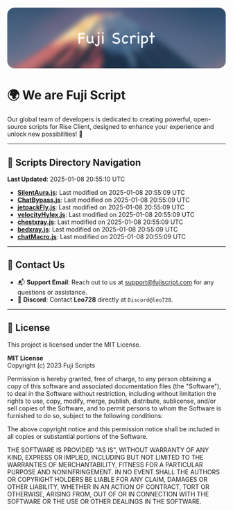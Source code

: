 ![Banner](.github/b.webp)

# 🌍 **We are Fuji Script**

Our global team of developers is dedicated to creating powerful, open-source scripts for Rise Client, designed to enhance your experience and unlock new possibilities! 🌟

---
<!-- SCRIPTS_NAVIGATION_START -->
## 📂 **Scripts Directory Navigation**

**Last Updated**: 2025-01-08 20:55:10 UTC

- **[SilentAura.js](scripts/SilentAura.js)**: Last modified on 2025-01-08 20:55:09 UTC
- **[ChatBypass.js](scripts/ChatBypass.js)**: Last modified on 2025-01-08 20:55:09 UTC
- **[jetpackFly.js](scripts/jetpackFly.js)**: Last modified on 2025-01-08 20:55:09 UTC
- **[velocityHylex.js](scripts/velocityHylex.js)**: Last modified on 2025-01-08 20:55:09 UTC
- **[chestxray.js](scripts/chestxray.js)**: Last modified on 2025-01-08 20:55:09 UTC
- **[bedxray.js](scripts/bedxray.js)**: Last modified on 2025-01-08 20:55:09 UTC
- **[chatMacro.js](scripts/chatMacro.js)**: Last modified on 2025-01-08 20:55:09 UTC

<!-- SCRIPTS_NAVIGATION_END -->

---

## 💬 **Contact Us**  
- 📬 **Support Email**: Reach out to us at [support@fujiscript.com](mailto:support@fujiscript.com) for any questions or assistance.  
- 💬 **Discord**: Contact **Leo728** directly at `Discord@leo728`.

---

## 📜 **License**

This project is licensed under the MIT License.  

**MIT License**  
Copyright (c) 2023 Fuji Scripts  

Permission is hereby granted, free of charge, to any person obtaining a copy of this software and associated documentation files (the "Software"), to deal in the Software without restriction, including without limitation the rights to use, copy, modify, merge, publish, distribute, sublicense, and/or sell copies of the Software, and to permit persons to whom the Software is furnished to do so, subject to the following conditions:  

The above copyright notice and this permission notice shall be included in all copies or substantial portions of the Software.  

THE SOFTWARE IS PROVIDED "AS IS", WITHOUT WARRANTY OF ANY KIND, EXPRESS OR IMPLIED, INCLUDING BUT NOT LIMITED TO THE WARRANTIES OF MERCHANTABILITY, FITNESS FOR A PARTICULAR PURPOSE AND NONINFRINGEMENT. IN NO EVENT SHALL THE AUTHORS OR COPYRIGHT HOLDERS BE LIABLE FOR ANY CLAIM, DAMAGES OR OTHER LIABILITY, WHETHER IN AN ACTION OF CONTRACT, TORT OR OTHERWISE, ARISING FROM, OUT OF OR IN CONNECTION WITH THE SOFTWARE OR THE USE OR OTHER DEALINGS IN THE SOFTWARE.  
